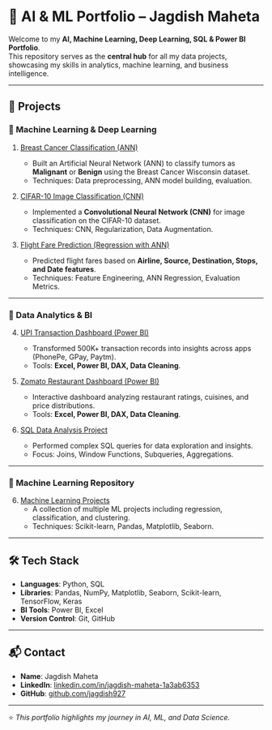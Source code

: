 # 🚀 AI & ML Portfolio – Jagdish Maheta  

Welcome to my **AI, Machine Learning, Deep Learning, SQL & Power BI Portfolio**.  
This repository serves as the **central hub** for all my data projects, showcasing my skills in analytics, machine learning, and business intelligence.  

---

## 📂 Projects

### 🔹 Machine Learning & Deep Learning
1. [Breast Cancer Classification (ANN)](https://github.com/jagdish927/Breast-Cancer-Classification)  
   - Built an Artificial Neural Network (ANN) to classify tumors as **Malignant** or **Benign** using the Breast Cancer Wisconsin dataset.  
   - Techniques: Data preprocessing, ANN model building, evaluation.  

2. [CIFAR-10 Image Classification (CNN)](https://github.com/jagdish927/CIFAR10-Image-Classification)  
   - Implemented a **Convolutional Neural Network (CNN)** for image classification on the CIFAR-10 dataset.  
   - Techniques: CNN, Regularization, Data Augmentation.  

3. [Flight Fare Prediction (Regression with ANN)](https://github.com/jagdish927/Flight-Fare-Prediction)  
   - Predicted flight fares based on **Airline, Source, Destination, Stops, and Date features**.  
   - Techniques: Feature Engineering, ANN Regression, Evaluation Metrics.  

---

### 🔹 Data Analytics & BI

4. [UPI Transaction Dashboard (Power BI)]([https://github.com/jagdish927/UPI-PowerBI-Dashboard](https://github.com/jagdish927/Power-Bi/blob/main/UPI%20Transaction%20Dashboard.pbit))
    - Transformed 500K+ transaction records into insights across apps (PhonePe, GPay, Paytm).  
   - Tools: **Excel, Power BI, DAX, Data Cleaning**.  

4. [Zomato Restaurant Dashboard (Power BI)](https://github.com/jagdish927/Zomato-PowerBI-Dashboard)  
   - Interactive dashboard analyzing restaurant ratings, cuisines, and price distributions.  
   - Tools: **Excel, Power BI, DAX, Data Cleaning**.  

5. [SQL Data Analysis Project](https://github.com/jagdish927/sql)  
   - Performed complex SQL queries for data exploration and insights.  
   - Focus: Joins, Window Functions, Subqueries, Aggregations.  

---

### 🔹 Machine Learning Repository
6. [Machine Learning Projects](https://github.com/jagdish927/Machine-learning)  
   - A collection of multiple ML projects including regression, classification, and clustering.  
   - Techniques: Scikit-learn, Pandas, Matplotlib, Seaborn.  

---

## 🛠️ Tech Stack
- **Languages**: Python, SQL  
- **Libraries**: Pandas, NumPy, Matplotlib, Seaborn, Scikit-learn, TensorFlow, Keras  
- **BI Tools**: Power BI, Excel  
- **Version Control**: Git, GitHub  

---

## 📬 Contact
- **Name**: Jagdish Maheta  
- **LinkedIn**: [linkedin.com/in/jagdish-maheta-1a3ab6353](https://www.linkedin.com/in/jagdish-maheta-1a3ab6353)  
- **GitHub**: [github.com/jagdish927](https://github.com/jagdish927)  

---
⭐ *This portfolio highlights my journey in AI, ML, and Data Science.*  

